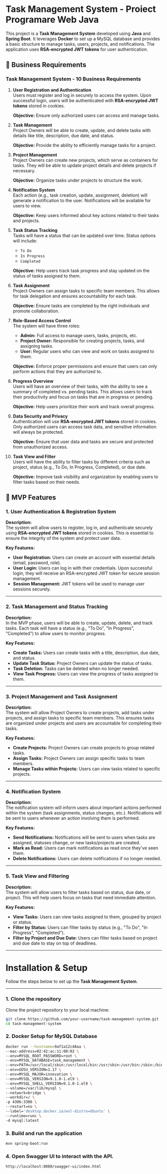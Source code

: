 # Task Management System - Proiect Programare Web Java

This project is a **Task Management System** developed using **Java** and **Spring Boot**. It leverages **Docker** to set up a MySQL database and provides a basic structure to manage tasks, users, projects, and notifications. The application uses **RSA-encrypted JWT tokens** for user authentication.

## 📝 Business Requirements

### Task Management System - 10 Business Requirements

1. **User Registration and Authentication**  
   Users must register and log in securely to access the system. Upon successful login, users will be authenticated with **RSA-encrypted JWT tokens** stored in cookies. 
 
   **Objective:** Ensure only authorized users can access and manage tasks.

2. **Task Management**  
   Project Owners will be able to create, update, and delete tasks with details like title, description, due date, and status.  

   **Objective:** Provide the ability to efficiently manage tasks for a project.

3. **Project Management**  
   Project Owners can create new projects, which serve as containers for tasks. They will be able to update project details and delete projects if necessary.  

   **Objective:** Organize tasks under projects to structure the work.

4. **Notification System**  
   Each action (e.g., task creation, update, assignment, deletion) will generate a notification to the user. Notifications will be available for users to view.  

   **Objective:** Keep users informed about key actions related to their tasks and projects.

5. **Task Status Tracking**  
   Tasks will have a status that can be updated over time. Status options will include:
   - `To Do`
   - `In Progress`
   - `Completed`  

   **Objective:** Help users track task progress and stay updated on the status of tasks assigned to them.

6. **Task Assignment**  
   Project Owners can assign tasks to specific team members. This allows for task delegation and ensures accountability for each task.  

   **Objective:** Ensure tasks are completed by the right individuals and promote collaboration.

7. **Role-Based Access Control**  
   The system will have three roles:  
   - **Admin:** Full access to manage users, tasks, projects, etc.  
   - **Project Owner:** Responsible for creating projects, tasks, and assigning tasks.  
   - **User:** Regular users who can view and work on tasks assigned to them.  

   **Objective:** Enforce proper permissions and ensure that users can only perform actions that they are authorized to.

8. **Progress Overview**  
   Users will have an overview of their tasks, with the ability to see a summary of completed vs. pending tasks. This allows users to track their productivity and focus on tasks that are in progress or pending.  

   **Objective:** Help users prioritize their work and track overall progress.

9. **Data Security and Privacy**  
   Authentication will use **RSA-encrypted JWT tokens** stored in cookies. Only authorized users can access task data, and sensitive information will always be protected.  

   **Objective:** Ensure that user data and tasks are secure and protected from unauthorized access.

10. **Task View and Filter**  
    Users will have the ability to filter tasks by different criteria such as project, status (e.g., To Do, In Progress, Completed), or due date.  

    **Objective:** Improve task visibility and organization by enabling users to filter tasks based on their needs.

## 🚀 MVP Features

### 1. User Authentication & Registration System

**Description:**  
The system will allow users to register, log in, and authenticate securely using **RSA-encrypted JWT tokens** stored in cookies. This is essential to ensure the integrity of the system and protect user data.

**Key Features:**

- **User Registration:** Users can create an account with essential details (email, password, role).
- **User Login:** Users can log in with their credentials. Upon successful login, they will receive an RSA-encrypted JWT token for secure session management.
- **Session Management:** JWT tokens will be used to manage user sessions securely.

---

### 2. Task Management and Status Tracking

**Description:**  
In the MVP phase, users will be able to create, update, delete, and track tasks. Each task will have a status (e.g., "To Do", "In Progress", "Completed") to allow users to monitor progress.

**Key Features:**

- **Create Tasks:** Users can create tasks with a title, description, due date, and status.
- **Update Task Status:** Project Owners can update the status of tasks.
- **Task Deletion:** Tasks can be deleted when no longer needed.
- **View Task Progress:** Users can view the progress of tasks assigned to them.

---

### 3. Project Management and Task Assignment

**Description:**  
The system will allow Project Owners to create projects, add tasks under projects, and assign tasks to specific team members. This ensures tasks are organized under projects and users are accountable for completing their tasks.

**Key Features:**

- **Create Projects:** Project Owners can create projects to group related tasks.
- **Assign Tasks:** Project Owners can assign specific tasks to team members.
- **Manage Tasks within Projects:** Users can view tasks related to specific projects.

---

### 4. Notification System

**Description:**  
The notification system will inform users about important actions performed within the system (task assignments, status changes, etc.). Notifications will be sent to users whenever an action involving them is performed.

**Key Features:**

- **Send Notifications:** Notifications will be sent to users when tasks are assigned, statuses change, or new tasks/projects are created.
- **Mark as Read:** Users can mark notifications as read once they've seen them.
- **Delete Notifications:** Users can delete notifications if no longer needed.

---

### 5. Task View and Filtering

**Description:**  
The system will allow users to filter tasks based on status, due date, or project. This will help users focus on tasks that need immediate attention.

**Key Features:**

- **View Tasks:** Users can view tasks assigned to them, grouped by project or status.
- **Filter by Status:** Users can filter tasks by status (e.g., "To Do", "In Progress", "Completed").
- **Filter by Project and Due Date:** Users can filter tasks based on project and due date to stay on top of deadlines.


---

# Installation & Setup

Follow the steps below to set up the **Task Management System**.

---

### 1. Clone the repository

Clone the project repository to your local machine:

```bash
git clone https://github.com/your-username/task-management-system.git
cd task-management-system
```

### 2. Docker Setup for MySQL Database
```bash
docker run --hostname=9af1a12c48aa \
--mac-address=02:42:ac:11:00:02 \
--env=MYSQL_ROOT_PASSWORD=root \
--env=MYSQL_DATABASE=task_management \
--env=PATH=/usr/local/sbin:/usr/local/bin:/usr/sbin:/usr/bin:/sbin:/bin \
--env=GOSU_VERSION=1.17 \
--env=MYSQL_MAJOR=innovation \
--env=MYSQL_VERSION=9.1.0-1.el9 \
--env=MYSQL_SHELL_VERSION=9.1.0-1.el9 \
--volume=/var/lib/mysql \
--network=bridge \
--workdir=/ \
-p 4306:3306 \
--restart=no \
--label='desktop.docker.io/wsl-distro=Ubuntu' \
--runtime=runc \
-d mysql:latest

```
### 3. Build and run the application

```bash
mvn spring-boot:run
```
### 4. Open Swagger UI to interact with the API.

```bash
http://localhost:8080/swagger-ui/index.html
```
